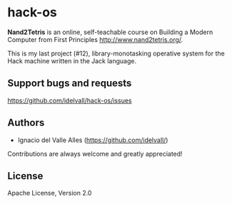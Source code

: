# hack-os

**Nand2Tetris** is an online, self-teachable course on Building a Modern Computer from First Principles http://www.nand2tetris.org/.

This is my last project (#12), library-monotasking operative system for the Hack machine written in the Jack language.

## Support bugs and requests
https://github.com/idelvall/hack-os/issues

## Authors

- Ignacio del Valle Alles (<https://github.com/idelvall/>)

Contributions are always welcome and greatly appreciated!

## License
Apache License, Version 2.0
